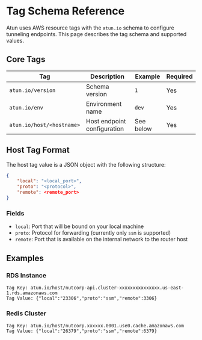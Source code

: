 # Tag Schema Reference

Atun uses AWS resource tags with the `atun.io` schema to configure tunneling endpoints. This page describes the tag schema and supported values.

## Core Tags

| Tag | Description | Example | Required |
|-----|-------------|---------|----------|
| `atun.io/version` | Schema version | `1` | Yes |
| `atun.io/env` | Environment name | `dev` | Yes |
| `atun.io/host/<hostname>` | Host endpoint configuration | See below | Yes |

## Host Tag Format

The host tag value is a JSON object with the following structure:
```json
{
    "local": "<local_port>",
    "proto": "<protocol>",
    "remote": <remote_port>
}
```

### Fields
- `local`: Port that will be bound on your local machine
- `proto`: Protocol for forwarding (currently only `ssm` is supported)
- `remote`: Port that is available on the internal network to the router host

## Examples

### RDS Instance
```
Tag Key: atun.io/host/nutcorp-api.cluster-xxxxxxxxxxxxxxx.us-east-1.rds.amazonaws.com
Tag Value: {"local":"23306","proto":"ssm","remote":3306}
```

### Redis Cluster
```
Tag Key: atun.io/host/nutcorp.xxxxxx.0001.use0.cache.amazonaws.com
Tag Value: {"local":"26379","proto":"ssm","remote":6379}
```
